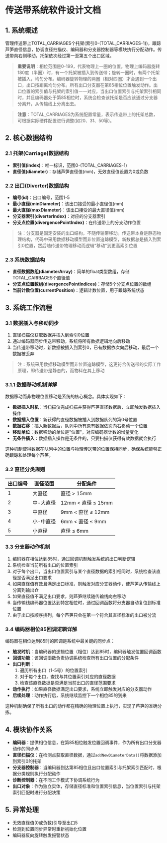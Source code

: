 # 传送带系统软件设计文档

## 1. 系统概述
管理传送带上TOTAL_CARRIAGES个托架(索引0-(TOTAL_CARRIAGES-1))，跟踪芦笋直径信息，协调直径扫描仪、编码器和分支器控制器等模块执行分配动作。传送带向右侧移动，托架依次经过第一至第五个出口区域。

> **重要说明**：相位范围是0-199，代表物理上一圈的位置。物理上编码器旋转180度（半圈）时，有一个托架被插入到传送带；旋转一圈时，有两个托架被插入，均匀分布。编码器旋转物理的两圈（相对四圈）才会遇到一个出口，出口按距离均匀分布。所有出口分支器在第85相位位置触发动作。出口位置的索引值与托架的索引值一一对应，当出口位置索引与托架索引相同时，并且编码器处于第85相位时，系统会检查该托架是否应该通过分支器分离开，从传输线上分离出去。

> **注意**：TOTAL_CARRIAGES为系统配置常量，表示传送带上的托架总数，可根据实际硬件配置进行调整(如20、31、50等)。

## 2. 核心数据结构

### 2.1 托架(Carriage)数据结构
- **索引值(index)**：唯一标识，范围0-(TOTAL_CARRIAGES-1)
- **直径值(diameter)**：存储芦笋直径值(mm)，无效直径值设置为0或负数

### 2.2 出口(Diverter)数据结构
- **编号(id)**：出口编号，范围1-5
- **最小直径(minDiameter)**：该出口接受的最小直径值(mm)
- **最大直径(maxDiameter)**：该出口接受的最大直径值(mm)
- **分支器索引(diverterIndex)**：对应的分支器索引
- **分支点位置(divergencePointIndex)**：在传送带上的分支动作位置

> 注：分支器是固定安装的出口结构，不随传输带移动。传送带本身是静态物理结构，代码中采用数据移动模型而非位置追踪模型，新数据总是插入到索引0位置，然后随传送带物理移动而逻辑"移动"到更高索引位置

### 2.3 系统数据结构
- **直径数据数组(diameterArray)**：简单的float类型数组，存储TOTAL_CARRIAGES个直径值
- **分支点位置数组(divergencePointIndices)**：存储5个分支点位置的数组
- **当前计数位置(currentPosition)**：逻辑计数位置，用于跟踪系统状态

## 3. 系统工作流程

### 3.1 数据插入与移动同步
1. 直径扫描仪获取数据并插入到索引0位置
2. 通过编码器同步传送带移动，系统将所有数据逻辑地向后移动
3. 当传送带移动时，新数据被插入到索引0，已有数据依次向后移动，最后一个数据被丢弃

> 注：系统采用数据移动模型而非位置追踪模型，这更符合传送带的实际工作原理，即传送带是静态的，而物料在其上移动

### 3.1.1 数据移动机制详解
数据移动而非物理位置移动是系统的核心概念。具体实现如下：

- **数据插入时机**：当扫描仪完成扫描并获得芦笋直径数据后，立即触发数据插入操作
- **数据插入位置**：新获得的直径数据被插入到数据队列的第0号位置
- **数据右移**：插入新数据后，队列中所有原有数据依次向右移动一个位置
- **移动单位**：数据移动的单位是"位置"，对应编码器计数的增量变化
- **无条件插入**：数据插入操作是无条件的，只要扫描仪获得有效数据就会执行

这种机制使得数据在队列中的位置与物理传送带的位置保持同步，确保系统能够正确跟踪和处理每个芦笋。

### 3.2 直径分类规则

| 出口编号 | 直径范围 | 分配条件 |
|---------|---------|----------|
| 1       | 大直径   | 直径 > 15mm |
| 2       | 中-大直径 | 12mm < 直径 ≤ 15mm |
| 3       | 中直径   | 9mm < 直径 ≤ 12mm |
| 4       | 小-中直径 | 6mm < 直径 ≤ 9mm |
| 5       | 小直径   | 直径 ≤ 6mm |

### 3.3 分支器动作机制
1. 编码器在相位达到85时，通过回调机制触发系统的出口判断逻辑
2. 系统检查当前所有出口的位置索引
3. 对于每个出口，当出口位置索引与某个直径数据的索引相同时，系统检查该直径是否满足出口要求
4. 如果直径值有效且满足出口标准，则触发对应分支器动作，使芦笋从传输线上分离到输出仓
5. 如果直径值不满足出口要求，则芦笋继续随传输线向右移动
6. 当传输线编码器位置达到特定相位时，通过回调函数将分支器自动复位到标准位置
7. 由于出口按顺序排列，每个芦笋只会在第一个符合其直径标准的出口被分流

### 3.4 编码器相位85回调逻辑详解
编码器在相位达到85时的回调是系统中最关键的同步点：

- **触发时机**：当编码器的逻辑位置（相位）达到85时，编码器触发位置回调函数
- **回调功能**：该回调函数负责协调系统检查所有出口位置的分配条件
- **出口判断**：
  1. 遍历所有出口（1-5号）的位置索引
  2. 对于每个出口，查找与其位置索引对应的直径数据
  3. 检查该直径数据是否满足当前出口的直径范围要求
- **动作执行**：如果直径数据满足出口要求，系统立即触发对应的分支器动作
- **后续处理**：动作执行后，系统继续监控下一个相位85的到来

这种机制确保了所有出口的动作都在精确的物理位置上执行，实现了芦笋的准确分拣。

## 4. 模块协作关系

- **编码器**：提供相位信息，在第85相位触发位置回调事件，作为所有出口分支器动作的同步点
- **直径扫描仪**：在检测点获取直径数据，通过`addNewDiameterData()`将数据添加到索引0的托架
- **分支器控制器**：当编码器到达第85相位且出口位置索引与托架索引匹配时，根据分类规则执行分配动作
- **诊断控制器**：在不同工作模式下协调系统行为
- **出口对象**：作为独立实体，存储直径标准和位置索引信息，当位置索引与托架索引匹配时进行分配决策

## 5. 异常处理

- 无效直径值(0或负数)引导至出口5
- 检测到位置同步异常时重新初始化位置
- 编码器反向旋转触发报警状态